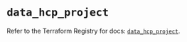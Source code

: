# `data_hcp_project`

Refer to the Terraform Registry for docs: [`data_hcp_project`](https://registry.terraform.io/providers/hashicorp/hcp/0.109.0/docs/data-sources/project).

